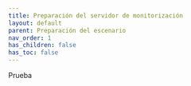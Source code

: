 ```yaml
---
title: Preparación del servidor de monitorización
layout: default
parent: Preparación del escenario
nav_order: 1
has_children: false
has_toc: false
---
```

Prueba